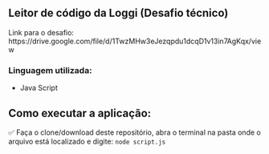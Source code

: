 <h2>Leitor de código da Loggi (Desafio técnico)</h2>

<p>Link para o desafio: https://drive.google.com/file/d/1TwzMHw3eJezqpdu1dcqD1v13in7AgKqx/view</p>

<h3>Linguagem utilizada:</h3>
<ul>
    <li>Java Script</li>
</ul>

<h2>Como executar a aplicação:</h2>
<p>
    ✅ Faça o clone/download deste repositório, abra o terminal na pasta onde o arquivo está localizado e digite: <code>node script.js</code>
</p>
